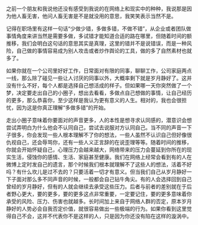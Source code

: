 之前一个朋友和我说他还没有感受到我说的在网络上和现实中的种种，我说那是因为他人畜无害，他问人畜无害是不是就没用的意思，我笑笑表示当然不是。

记得在职场里有这样一句话“少做少错，多做多错，不做不错”，从企业或者团队做事情角度来讲当然是需要多做，多试错才能知道合适的路在哪里，但随着时间的额推移，我们会明白这句话的意思其实是真理，这里的错并不是说错误，而是一种风险，自己做的事情容易成为别人攻击或者炒作舆论的工具，做的多了自然素材也就多了。

如果你就在一个公司里好好工作，日常面对有限的同事，聊聊工作，公司家庭两点一线，那么除了碰见一些让人讨厌的同事以外，大概率剩下就是岁月静好了。这并没有什么不好，每个人都是选择自己想活成的样子。但如果哪一天你突然做了一个梦，决定要走出自己的小圈子，想出去看看，多做点自己想做的事情，让自己经历的更多，那么恭喜你，至少这样是我认为更有意义的人生。相对的，我也会很担忧，因为这是你真正理解“多做多错”的开始。

走出小圈子意味着你要面对的声音更多，人的本性是想寻求认同感的，潜意识会想尝试弄明白为什么他会不认同自己，尝试去说服对方认同自己。当不同的声音一下子很多，你会发现一些人根本理解不了你的想法，一些人虽然不认识自己但好像很仇视自己，还会辱骂你，还有一些人义正言辞的在说歪理等等。随着时间的推移，你就会开始怀疑自己，心理压力会越来越大，网络带来的压力会蔓延到你所在的现实生活，侵蚀你的感情、生活、家庭甚至健康。我们在网络上经常会看到有的人在微博上定时发自己的遗言，那个时候我们根本就理解不了这些人的想法，活着不好吗？有什么坎儿是过不去的？只要活着一切才有意义。但当我们自己从岁月静好一下子面对那么多不同声音的时候，一般都会自己钻牛角尖。有的人会选择回到自己曾经的岁月静好，但有的人就会继续去承受这些压力。后者与前者的差别就在于后者野心更大，要的更多，要的更多这点非常重要，一定要记住，要的更多意味着你承受的风险、压力、伤害也就越多。长时间加上来自于网络人群的否定，原本岁月静好的人势必会自我否定价值，就很容易做出一些极端的行为。如果你看到这里觉得自己不会，这并不代表你不是这样的人，只是因为你还没有陷在这样的漩涡中。
